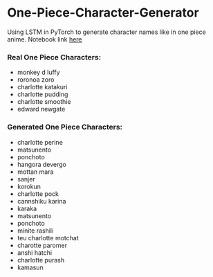 # One-Piece-Character-Generator
Using LSTM in PyTorch to generate character names like in one piece anime.
Notebook link <a href="https://github.com/MdTeach/One-Piece-Character-Generator/blob/master/One%20Piece%20Character%20Generator.ipynb">here</a>

<h3>Real One Piece Characters:</h3>
<ul>
<li>monkey d luffy</li>
<li>roronoa zoro</li>
<li>charlotte katakuri</li>
<li>charlotte pudding</li>
<li>charlotte smoothie</li>
<li>edward newgate</li>
</ul>


<h3>Generated One Piece Characters:</h3>
<ul>
<li>charlotte perine</i>
<li>matsunento</li>
<li>ponchoto</li>
<li>hangora devergo</li>
<li>mottan mara</li>
<li>sanjer</li>
<li>korokun</li>
<li>charlotte pock</li>
<li>cannshiku karina</li>
<li>karaka</li>
<li>matsunento</li>
<li>ponchoto</li>
<li>minite rashili</li>
<li>teu charlotte motchat</li>
<li>charotte paromer</li>
<li>anshi hatchi</li>
<li>charlotte purash</li>
<li>kamasun</li>
</ul>
